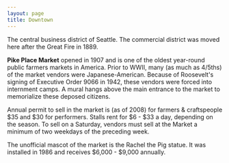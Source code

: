 ```yaml
---
layout: page
title: Downtown
---
```


The central business district of Seattle. The commercial district was moved here after the Great Fire in 1889.

**Pike Place Market** opened in 1907 and is one of the oldest year-round public farmers markets in America. Prior to WWII, many (as much as 4/5ths) of the market vendors were Japanese-American. Because of Roosevelt's signing of Executive Order 9066 in 1942, these vendors were forced into internment camps. A mural hangs above the main entrance to the market to memorialize these deposed citizens.

Annual permit to sell in the market is (as of 2008) for farmers & craftspeople $35 and $30 for performers. Stalls rent for $6 - $33 a day, depending on the season. To sell on a Saturday, vendors must sell at the Market a minimum of two weekdays of the preceding week.

The unofficial mascot of the market is the Rachel the Pig statue. It was installed in 1986 and receives $6,000 - $9,000 annually.
